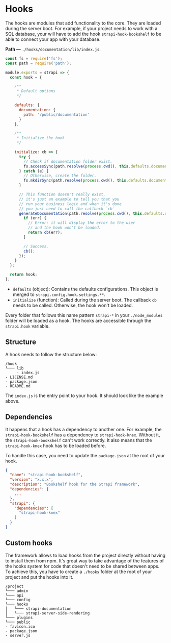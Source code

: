 # Hooks

The hooks are modules that add functionality to the core. They are loaded during the server boot. For example, if your project needs to work with a SQL database, your will have to add the hook `strapi-hook-bookshelf` to be able to connect your app with your database.

**Path —** `./hooks/documentation/lib/index.js`.
```js
const fs = require('fs');
const path = require('path');

module.exports = strapi => {
  const hook = {

    /**
     * Default options
     */

    defaults: {
      documentation: {
        path: '/public/documentation'
      }
    },

    /**
     * Initialize the hook
     */

    initialize: cb => {
      try {
        // Check if documentation folder exist.
        fs.accessSync(path.resolve(process.cwd(), this.defaults.documentation.path));
      } catch (e) {
        // Otherwise, create the folder.
        fs.mkdirSync(path.resolve(process.cwd(), this.defaults.documentation.path));
      }

      // This function doesn't really exist,
      // it's just an example to tell you that you
      // run your business logic and when it's done
      // you just need to call the callback `cb`
      generateDocumentation(path.resolve(process.cwd(), this.defaults.documentation.path), function(err) {
        if (err) {
          // Error: it will display the error to the user
          // and the hook won't be loaded.
          return cb(err);
        }

        // Success.
        cb();
      });
    }
  };

  return hook;
};
```

- `defaults` (object): Contains the defaults configurations. This object is merged to `strapi.config.hook.settings.**`.
- `initialize` (function): Called during the server boot. The callback `cb` needs to be called. Otherwise, the hook won't be loaded.

Every folder that follows this name pattern `strapi-*` in your `./node_modules` folder will be loaded as a hook. The hooks are accessible through the `strapi.hook` variable.

## Structure

A hook needs to follow the structure below:

```
/hook
└─── lib
     - index.js
- LICENSE.md
- package.json
- README.md
```

The `index.js` is the entry point to your hook. It should look like the example above.

## Dependencies

It happens that a hook has a dependency to another one. For example, the `strapi-hook-bookshelf` has a dependency to `strapi-hook-knex`. Without it, the `strapi-hook-bookshelf` can't work correctly. It also means that the `strapi-hook-knex` hook has to be loaded before.

To handle this case, you need to update the `package.json` at the root of your hook.

```json
{
  "name": "strapi-hook-bookshelf",
  "version": "x.x.x",
  "description": "Bookshelf hook for the Strapi framework",
  "dependencies": {
    ...
  },
  "strapi": {
    "dependencies": [
      "strapi-hook-knex"
    ]
  }
}
```

## Custom hooks

The framework allows to load hooks from the project directly without having to install them from npm. It's great way to take advantage of the features of the hooks system for code that doesn't need to be shared between apps. To achieve this, you have to create a `./hooks` folder at the root of your project and put the hooks into it.

```
/project
└─── admin
└─── api
└─── config
└─── hooks
│   └─── strapi-documentation
│   └─── strapi-server-side-rendering
└─── plugins
└─── public
- favicon.ico
- package.json
- server.js
```
